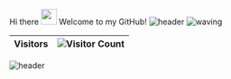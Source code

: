  Hi there <img src="https://media.giphy.com/media/hvRJCLFzcasrR4ia7z/giphy.gif" width="28"> Welcome to my GitHub!
![header](https://capsule-render.vercel.app/api?type=rect&color=gradient&height=1)
![waving](https://capsule-render.vercel.app/api?type=waving&height=200&text=I%27m+theos0x%2C+a+passionate+developer%20&fontAlignY=40&fontSize=30&color=gradient)
<!--- <img src="https://31.media.tumblr.com/80a27702d2a0e816ce9254fe1406d37d/tumblr_mnr1p8WZux1sn5r0ro1_500.gif"  /> --->

| Visitors | ![Visitor Count](https://profile-counter.glitch.me/{theos0x}/count.svg) |
|---|---|

![header](https://capsule-render.vercel.app/api?type=rect&color=gradient&height=1)
